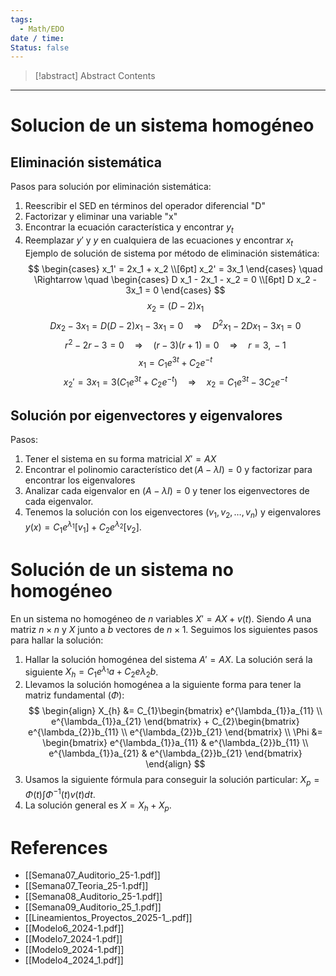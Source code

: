 ```yaml
---
tags:
  - Math/EDO
date / time: 
Status: false
---
```

> [!abstract] Abstract
> Contents

---
# Solucion de un sistema homogéneo
## Eliminación sistemática
Pasos para solución por eliminación sistemática:
1. Reescribir el SED en términos del operador diferencial "D"
2. Factorizar y eliminar una variable "x"
3. Encontrar la ecuación característica y encontrar $y_{t}$
4. Reemplazar $y'$ y $y$ en cualquiera de las ecuaciones y encontrar $x_{t}$
Ejemplo de solución de sistema por método de eliminación sistemática:
$$
\begin{cases}
x_1' = 2x_1 + x_2 \\[6pt]
x_2' = 3x_1
\end{cases}
\quad \Rightarrow \quad
\begin{cases}
D x_1 - 2x_1 - x_2 = 0 \\[6pt]
D x_2 - 3x_1 = 0
\end{cases}
$$
$$
x_2 = (D - 2) x_1
$$
$$
D x_2 - 3 x_1 = D (D - 2) x_1 - 3 x_1 = 0 \quad \Rightarrow \quad D^2 x_1 - 2 D x_1 - 3 x_1 = 0
$$
$$
r^2 - 2r - 3 = 0 \quad \Rightarrow \quad (r-3)(r+1) = 0 \quad \Rightarrow \quad r=3, \, -1
$$
$$
x_1 = C_1 e^{3t} + C_2 e^{-t}
$$
$$
x_2' = 3 x_1 = 3 (C_1 e^{3t} + C_2 e^{-t}) \quad \Rightarrow \quad x_2 = C_1 e^{3t} - 3 C_2 e^{-t}
$$
## Solución por eigenvectores y eigenvalores
Pasos:
1. Tener el sistema en su forma matricial $X'=AX$
2. Encontrar el polinomio característico $\det(A-\lambda I)=0$ y factorizar para encontrar los eigenvalores
3. Analizar cada eigenvalor en $(A-\lambda I)=0$ y tener los eigenvectores de cada eigenvalor.
4. Tenemos la solución con los eigenvectores ($v_{1},v_{2},\dots,v_{n}$) y eigenvalores $y(x)=C_{1}e^{\lambda_{1}}[v_{1}]+C_{2}e^{\lambda_{2}}[v_{2}]$.
# Solución de un sistema no homogéneo
En un sistema no homogéneo de $n$ variables $X' =AX+v(t)$. Siendo $A$ una matriz $n\times n$ y $X$ junto a $b$ vectores de $n\times 1$. Seguimos los siguientes pasos para hallar la solución:
1. Hallar la solución homogénea del sistema $A'=AX$. La solución será la siguiente $X_{h}=C_{1}e^{\lambda_{1}}a+C_{2}e\lambda_{2}b$.
2. Llevamos la solución homogénea a la siguiente forma para tener la matriz fundamental ($\Phi$): $$ \begin{align}
X_{h} &= C_{1}\begin{bmatrix}
e^{\lambda_{1}}a_{11} \\
e^{\lambda_{1}}a_{21}
\end{bmatrix} + C_{2}\begin{bmatrix}
e^{\lambda_{2}}b_{11} \\
e^{\lambda_{2}}b_{21}
\end{bmatrix} \\
\Phi &= \begin{bmatrix}
e^{\lambda_{1}}a_{11} & e^{\lambda_{2}}b_{11} \\
e^{\lambda_{1}}a_{21} & e^{\lambda_{2}}b_{21}
\end{bmatrix}
\end{align}
$$
3. Usamos la siguiente fórmula para conseguir la solución particular: $X_{p}=\Phi(t) \int \Phi^{-1}(t)v(t)dt$.
4. La solución general es $X=X_{h}+X_{p}$.


# References
- [[Semana07_Auditorio_25-1.pdf]]
- [[Semana07_Teoria_25-1.pdf]]
- [[Semana08_Auditorio_25-1.pdf]]
- [[Semana09_Auditorio_25_1.pdf]]
- [[Lineamientos_Proyectos_2025-1_.pdf]]
- [[Modelo6_2024-1.pdf]]
- [[Modelo7_2024-1.pdf]]
- [[Modelo9_2024-1.pdf]]
- [[Modelo4_2024_1.pdf]]
